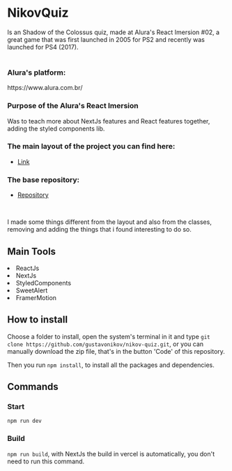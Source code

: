 # NikovQuiz 
Is an Shadow of the Colossus quiz, made at Alura's React Imersion #02, a great game that was first launched in 2005 for PS2
and recently was launched for PS4 (2017).
<br/>
<br/>
### Alura's platform:
<link>https://www.alura.com.br/</link>

### Purpose of the Alura's React Imersion
Was to teach more about NextJs features and React features together, adding the styled components lib.

### The main layout of the project you can find here:
- [Link](https://www.figma.com/file/cg1MIzSRRss8ggpypQbmdD/AluraQuiz?node-id=0%3A1)

### The base repository:
- [Repository](https://github.com/alura-challenges/aluraquiz-base/)
<br/>

I made some things different from the layout and also from the classes, removing and adding the things that i found interesting to do so.

## Main Tools
<li>ReactJs</li>
<li>NextJs</li>
<li>StyledComponents</li>
<li>SweetAlert</li>
<li>FramerMotion</li>

## How to install

Choose a folder to install, open the system's terminal in it and type
  ```git clone https://github.com/gustavonikov/nikov-quiz.git```, 
or you can manually download the zip file, that's in the button 'Code' of this repository.

Then you run ```npm install```, to install all the packages and dependencies.

## Commands

### Start 
```npm run dev```

### Build 
```npm run build```, with NextJs the build in vercel is automatically, you don't need to run this command.

